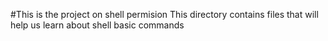 #This is the project on shell permision
This directory contains files that will help us learn about shell basic commands
